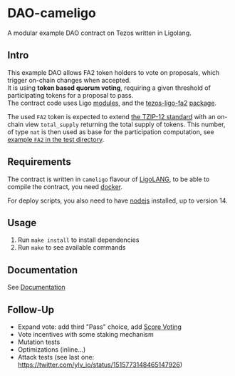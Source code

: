 # DAO-cameligo

A modular example DAO contract on Tezos written in Ligolang.  

## Intro

This example DAO allows FA2 token holders to vote on proposals, which trigger
on-chain changes when accepted.  
It is using **token based quorum voting**, requiring a given threshold of
participating tokens for a proposal to pass.  
The contract code uses Ligo [modules](https://ligolang.org/docs/language-basics/modules/),
and the [tezos-ligo-fa2](https://www.npmjs.com/package/tezos-ligo-fa2)
[package](https://ligolang.org/docs/advanced/package-management).

The used `FA2` token is expected to extend [the TZIP-12 standard](https://tzip.tezosagora.org/proposal/tzip-12/)
with an on-chain view `total_supply` returning the total supply of tokens. This
number, of type `nat` is then used as base for the participation computation,
see [example `FA2` in the test directory](./test/bootstrap/single_asset.mligo).

## Requirements

The contract is written in `cameligo` flavour of [LigoLANG](https://ligolang.org/),
to be able to compile the contract, you need [docker](https://docs.docker.com/engine/install/).

For deploy scripts, you also need to have [nodejs](https://nodejs.org/en/) installed, up to version 14.

## Usage

1. Run `make install` to install dependencies
2. Run `make` to see available commands

## Documentation

See [Documentation](./docs/00-index.md)

## Follow-Up

- Expand vote: add third "Pass" choice, add [Score Voting](https://en.wikipedia.org/wiki/Score_voting)
- Vote incentives with some staking mechanism
- Mutation tests
- Optimizations (inline...)
- Attack tests (see last one: <https://twitter.com/ylv_io/status/1515773148465147926>)
